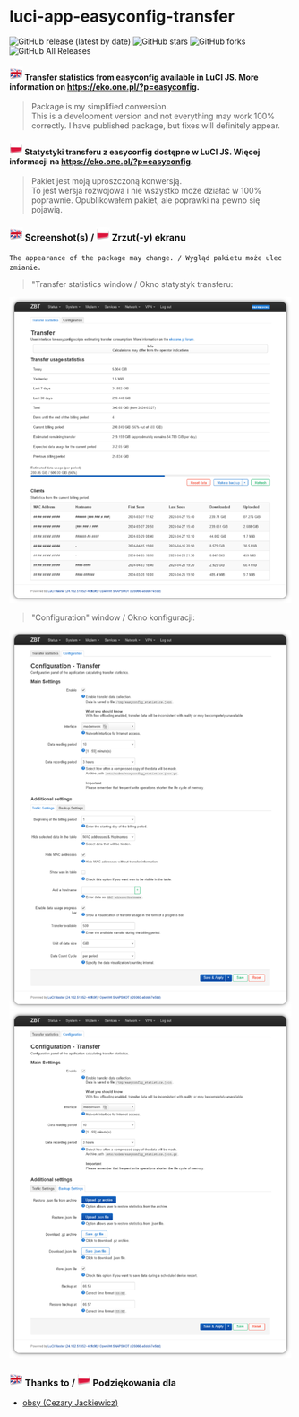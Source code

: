 # luci-app-easyconfig-transfer

![GitHub release (latest by date)](https://img.shields.io/github/v/release/4IceG/luci-app-easyconfig-transfer?style=flat-square)
![GitHub stars](https://img.shields.io/github/stars/4IceG/luci-app-easyconfig-transfer?style=flat-square)
![GitHub forks](https://img.shields.io/github/forks/4IceG/luci-app-easyconfig-transfer?style=flat-square)
![GitHub All Releases](https://img.shields.io/github/downloads/4IceG/luci-app-easyconfig-transfer/total)

#### <img src="https://raw.githubusercontent.com/4IceG/Personal_data/master/dooffy_design_icons_EU_flags_United_Kingdom.png" height="24"> Transfer statistics from easyconfig available in LuCI JS. More information on <https://eko.one.pl/?p=easyconfig>.

> Package is my simplified conversion.   
> This is a development version and not everything may work 100% correctly.
> I have published package, but fixes will definitely appear.

#### <img src="https://raw.githubusercontent.com/4IceG/Personal_data/master/dooffy_design_icons_EU_flags_Poland.png" height="24"> Statystyki transferu z easyconfig dostępne w LuCI JS. Więcej informacji na <https://eko.one.pl/?p=easyconfig>.

> Pakiet jest moją uproszczoną konwersją.   
> To jest wersja rozwojowa i nie wszystko może działać w 100% poprawnie.
> Opublikowałem pakiet, ale poprawki na pewno się pojawią.


### <img src="https://raw.githubusercontent.com/4IceG/Personal_data/master/dooffy_design_icons_EU_flags_United_Kingdom.png" height="24"> Screenshot(s) / <img src="https://raw.githubusercontent.com/4IceG/Personal_data/master/dooffy_design_icons_EU_flags_Poland.png" height="24"> Zrzut(-y) ekranu

`The appearance of the package may change. / Wygląd pakietu może ulec zmianie.`

> "Transfer statistics window / Okno statystyk transferu:

![](https://github.com/4IceG/Personal_data/blob/master/zrzuty/luci-app-easyconfig-transfer-dev107a.png?raw=true)

> "Configuration" window / Okno konfiguracji:

![](https://github.com/4IceG/Personal_data/blob/master/zrzuty/luci-app-easyconfig-transfer-dev107b.png?raw=true)
![](https://github.com/4IceG/Personal_data/blob/master/zrzuty/luci-app-easyconfig-transfer-dev107c.png?raw=true)

### <img src="https://raw.githubusercontent.com/4IceG/Personal_data/master/dooffy_design_icons_EU_flags_United_Kingdom.png" height="24"> Thanks to / <img src="https://raw.githubusercontent.com/4IceG/Personal_data/master/dooffy_design_icons_EU_flags_Poland.png" height="24"> Podziękowania dla
- [obsy (Cezary Jackiewicz)](https://github.com/obsy)

